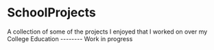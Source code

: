 # SchoolProjects
A collection of some of the projects I enjoyed that I worked on over my College Education
-------- Work in progress
